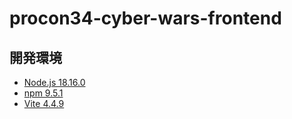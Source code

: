 # procon34-cyber-wars-frontend

## 開発環境
- [Node.js 18.16.0](https://nodejs.org/)
- [npm 9.5.1](https://www.npmjs.com/)
- [Vite 4.4.9](https://vitejs.dev/)
